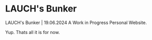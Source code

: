 # LAUCH's Bunker
LAUCH's Bunker | 19.06.2024
A Work in Progress Personal Website.

Yup. Thats all it is for now.
